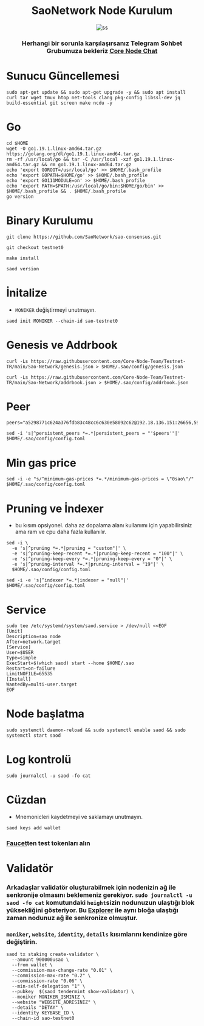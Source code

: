 <h1 align="center"> SaoNetwork Node Kurulum </h1>
<div align="center">


![ss](https://user-images.githubusercontent.com/76253089/223120665-7831ebca-6019-416a-accc-e7569343705e.png)


<h3>
  
Herhangi bir sorunla karşılaşırsanız Telegram Sohbet Grubumuza bekleriz [Core Node Chat](https://t.me/corenodechat)
  
</h3>
  
</div>


# Sunucu Güncellemesi

```
sudo apt-get update && sudo apt-get upgrade -y && sudo apt install curl tar wget tmux htop net-tools clang pkg-config libssl-dev jq build-essential git screen make ncdu -y
```
# Go
```
cd $HOME
wget -O go1.19.1.linux-amd64.tar.gz https://golang.org/dl/go1.19.1.linux-amd64.tar.gz
rm -rf /usr/local/go && tar -C /usr/local -xzf go1.19.1.linux-amd64.tar.gz && rm go1.19.1.linux-amd64.tar.gz
echo 'export GOROOT=/usr/local/go' >> $HOME/.bash_profile
echo 'export GOPATH=$HOME/go' >> $HOME/.bash_profile
echo 'export GO111MODULE=on' >> $HOME/.bash_profile
echo 'export PATH=$PATH:/usr/local/go/bin:$HOME/go/bin' >> $HOME/.bash_profile && . $HOME/.bash_profile
go version
```
# Binary Kurulumu
```
git clone https://github.com/SaoNetwork/sao-consensus.git
```
```
git checkout testnet0
```
```
make install
```
```
saod version
```
# İnitalize
* `MONIKER` değiştirmeyi unutmayın.
```
saod init MONIKER --chain-id sao-testnet0
```
# Genesis ve Addrbook
```
curl -Ls https://raw.githubusercontent.com/Core-Node-Team/Testnet-TR/main/Sao-Network/genesis.json > $HOME/.sao/config/genesis.json 
```
```
curl -Ls https://raw.githubusercontent.com/Core-Node-Team/Testnet-TR/main/Sao-Network/addrbook.json > $HOME/.sao/config/addrbook.json
```
# Peer
```
peers="a5298771c624a376fdb83c48cc6c630e58092c62@192.18.136.151:26656,59cef823c1a426f15eb9e688287cd1bc2b6ea42d@152.70.126.187:26656,e96613a87f825269bf81ece62a9c53e611f0143c@91.201.113.194:46656,91b67dd0d2904d95748e1ec5311e39033cfeaabc@65.109.92.240:1076,af7259853f202391e624c612ff9d3de1142b4ca4@52.77.248.130:26656,c196d06c9c37dee529ca167701e25f560a054d6d@3.35.136.39:26656,87aae9e66b092c79c6e5e1a7c64ec21128359f7e@144.76.97.251:37656"
```
```
sed -i 's|^persistent_peers *=.*|persistent_peers = "'$peers'"|' $HOME/.sao/config/config.toml
```
# Min gas price
```
sed -i -e "s/^minimum-gas-prices *=.*/minimum-gas-prices = \"0sao\"/" $HOME/.sao/config/config.toml
```
# Pruning ve İndexer
* bu kısım opsiyonel. daha az dopalama alanı kullanımı için yapabilirsiniz ama ram ve cpu daha fazla kullanılır.
```
sed -i \
  -e 's|^pruning *=.*|pruning = "custom"|' \
  -e 's|^pruning-keep-recent *=.*|pruning-keep-recent = "100"|' \
  -e 's|^pruning-keep-every *=.*|pruning-keep-every = "0"|' \
  -e 's|^pruning-interval *=.*|pruning-interval = "19"|' \
  $HOME/.sao/config/config.toml
```
```
sed -i -e 's|^indexer *=.*|indexer = "null"|' $HOME/.sao/config/config.toml
```

# Service
```
sudo tee /etc/systemd/system/saod.service > /dev/null <<EOF
[Unit]
Description=sao node
After=network.target
[Service]
User=$USER
Type=simple
ExecStart=$(which saod) start --home $HOME/.sao
Restart=on-failure
LimitNOFILE=65535
[Install]
WantedBy=multi-user.target
EOF
```
# Node başlatma
```
sudo systemctl daemon-reload && sudo systemctl enable saod && sudo systemctl start saod
```
# Log kontrolü
```
sudo journalctl -u saod -fo cat
```

# Cüzdan
* Mnemonicleri kaydetmeyi ve saklamayı unutmayın.
```
saod keys add wallet
```
### [Faucet](https://faucet.testnet.sao.network/)ten test tokenları alın

# Validatör
### Arkadaşlar validatör oluşturabilmek için nodenizin ağ ile senkronije olmasını beklemeniz gerekiyor. `sudo journalctl -u saod -fo cat` komutundaki `height`sizin nodunuzun ulaştığı blok yüksekliğini gösteriyor. Bu [Explorer](https://explorer.sxlzptprjkt.xyz/sao) ile aynı bloğa ulaştığı zaman nodunuz ağ ile senkronize olmuştur.
### `moniker`, `website`, `identity`, `details` kısımlarını kendinize göre değiştirin.
```
saod tx staking create-validator \
  --amount 900000usao \
  --from wallet \
  --commission-max-change-rate "0.01" \
  --commission-max-rate "0.2" \
  --commission-rate "0.06" \
  --min-self-delegation "1" \
  --pubkey  $(saod tendermint show-validator) \
  --moniker MONIKER_ISMINIZ \
  --website "WEBSITE_ADRESINIZ" \
  --details "DETAY" \
  --identity KEYBASE_ID \
  --chain-id sao-testnet0
```
















